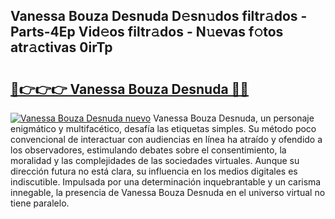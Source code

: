## Vanessa Bouza Desnuda D𝚎sn𝚞dos filtr𝚊dos - Parts-4Ep Vid𝚎os filtr𝚊dos - N𝚞evas f𝚘tos atr𝚊ctivas 0irTp

# <h2><a href="http://mb8isad.tromn.icu/?c=Vanessa+Bouza+Desnuda">🔗👉👉👉 Vanessa Bouza Desnuda 🔗🔗</a></h2>

[![Vanessa Bouza Desnuda nuevo](https://i.imgur.com/pEAQMta.gif)](http://mb8isad.tromn.icu/?c=Vanessa+Bouza+Desnuda)
Vanessa Bouza Desnuda, un personaje enigmático y multifacético, desafía las etiquetas simples. Su método poco convencional de interactuar con audiencias en línea ha atraído y ofendido a los observadores, estimulando debates sobre el consentimiento, la moralidad y las complejidades de las sociedades virtuales. Aunque su dirección futura no está clara, su influencia en los medios digitales es indiscutible. Impulsada por una determinación inquebrantable y un carisma innegable, la presencia de Vanessa Bouza Desnuda en el universo virtual no tiene paralelo.
